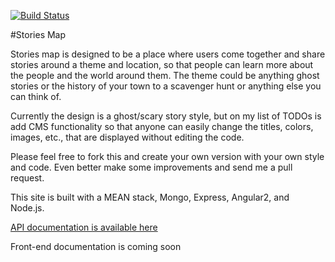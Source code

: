[![Build Status](https://travis-ci.org/mrbgit/stories-map.svg?branch=master)](https://travis-ci.org/mrbgit/stories-map)

#Stories Map

Stories map is designed to be a place where users come together and share stories around a theme and location, so that people can learn more about the people and the world around them. The theme could be anything ghost stories or the history of your town to a scavenger hunt or anything else you can think of.

Currently the design is a ghost/scary story style, but on my list of TODOs is add CMS functionality so that anyone can easily change the titles, colors, images, etc., that are displayed without editing the code.

Please feel free to fork this and create your own version with your own style and code. Even better make some improvements and send me a pull request. 

This site is built with a MEAN stack, Mongo, Express, Angular2, and Node.js. 

[API documentation is available here ](https://rawgit.com/mrbgit/stories-map/master/out/index.html)

Front-end documentation is coming soon
